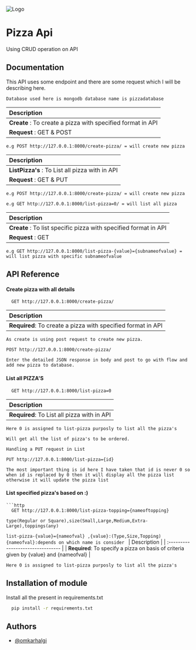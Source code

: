
![Logo](https://upload.wikimedia.org/wikipedia/commons/thumb/4/45/Pizza_slice.png/220px-Pizza_slice.png)

    
#  Pizza Api

Using CRUD operation on API 

## Documentation

This API uses some endpoint and there are some request which I will be describing here.


`Database used here is mongodb database name is pizzadatabase`

| Description                       |
| :-------------------------------- |
| **Create** : To create a pizza with specified format in API |
|**Request** : GET & POST|

`e.g POST http://127.0.0.1:8000/create-pizza/ = will create new pizza`

| Description                       |
| :-------------------------------- |
| **ListPizza's** : To List all pizza with in API |
|**Request** : GET & PUT|

`e.g POST http://127.0.0.1:8000/create-pizza/ = will create new pizza`

`e.g GET http://127.0.0.1:8000/list-pizza=0/ = will list all pizza`

| Description                       |
| :-------------------------------- |
| **Create** : To list specific pizza with specified format in API |
|**Request** : GET |

`e.g GET http://127.0.0.1:8000/list-pizza-{value}={subnameofvalue} = will list pizza with specific subnameofvalue`



  
## API Reference

#### Create pizza with all details 

```http
  GET http://127.0.0.1:8000/create-pizza/
```

| Description                       |
| :-------------------------------- |
| **Required**: To create a pizza with specified format in API |

```
As create is using post request to create new pizza.

POST http://127.0.0.1:8000/create-pizza/

Enter the detailed JSON response in body and post to go with flow and add new pizza to database.

```
#### List all PIZZA'S

```http
  GET http://127.0.0.1:8000/list-pizza=0
```
| Description                       |
| :-------------------------------- |
| **Required**: To List all pizza with in API |

`Here 0 is assigned to list-pizza purposly to list all the pizza's`
```
Will get all the list of pizza's to be ordered.
```
```
Handling a PUT request in List 

PUT http://127.0.0.1:8000/list-pizza={id}

The most important thing is id here I have taken that id is never 0 so 
when id is replaced by 0 then it will display all the pizza list otherwise it will update the pizza list 
```

#### List specified pizza's based on :)
```
```http
  GET http://127.0.0.1:8000/list-pizza-topping={nameoftopping}
```
`type(Regular or Square),size(Small,Large,Medium,Extra-Large),toppings(any)`

`list-pizza-{value}={nameofval} ,{value}:(Type,Size,Topping) {nameofval}:depends on which name is consider `
| Description                       |
| :-------------------------------- |
| **Required**: To specify a pizza on basis of criteria given by {value} and {nameofval} |

`Here 0 is assigned to list-pizza purposly to list all the pizza's`




  
## Installation of module

Install all the present in requirements.txt

```bash 
  pip install -r requirements.txt
```
    
## Authors

- [@omkarhalgi](https://github.com/OMH-G/CodeLength)

  